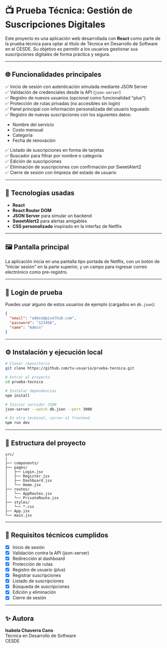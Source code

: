 # 📺 Prueba Técnica: Gestión de Suscripciones Digitales

Este proyecto es una aplicación web desarrollada con **React** como parte de la prueba técnica para optar al título de Técnica en Desarrollo de Software en el CESDE. Su objetivo es permitir a los usuarios gestionar sus suscripciones digitales de forma práctica y segura.

---

## 🌐 Funcionalidades principales

✅ Inicio de sesión con autenticación simulada mediante JSON Server  
✅ Validación de credenciales desde la API (`json-server`)  
✅ Registro de nuevos usuarios (opcional como funcionalidad "plus")  
✅ Protección de rutas privadas (no accesibles sin login)  
✅ Panel principal con información personalizada del usuario logueado  
✅ Registro de nuevas suscripciones con los siguientes datos:
- Nombre del servicio
- Costo mensual
- Categoría
- Fecha de renovación

✅ Listado de suscripciones en forma de tarjetas  
✅ Buscador para filtrar por nombre o categoría  
✅ Edición de suscripciones  
✅ Eliminación de suscripciones con confirmación por SweetAlert2  
✅ Cierre de sesión con limpieza del estado de usuario

---

## 🚀 Tecnologías usadas

- **React**
- **React Router DOM**
- **JSON Server** para simular un backend
- **SweetAlert2** para alertas amigables
- **CSS personalizado** inspirado en la interfaz de Netflix

---

## 🖼️ Pantalla principal

La aplicación inicia en una pantalla tipo portada de Netflix, con un botón de "Iniciar sesión" en la parte superior, y un campo para ingresar correo electrónico como pre-registro.

---

## 🔐 Login de prueba

Puedes usar alguno de estos usuarios de ejemplo (cargados en `db.json`):

```json
{
  "email": "admin@pixelhub.com",
  "password": "123456",
  "name": "Admin"
}
```

---

## ⚙️ Instalación y ejecución local

```bash
# Clonar repositorio
git clone https://github.com/tu-usuario/prueba-tecnica.git

# Entrar al proyecto
cd prueba-tecnica

# Instalar dependencias
npm install

# Iniciar servidor JSON
json-server --watch db.json --port 3000

# En otra terminal, correr el frontend
npm run dev
```

---

## 📁 Estructura del proyecto

```
src/
│
├── components/
├── pages/
│   ├── Login.jsx
│   ├── Register.jsx
│   ├── Dashboard.jsx
│   └── Home.jsx
├── routes/
│   └── AppRoutes.jsx
│   └── PrivateRoute.jsx
├── styles/
│   └── *.css
├── App.jsx
└── main.jsx
```

---

## 📌 Requisitos técnicos cumplidos

- [x] Inicio de sesión
- [x] Validación contra la API (json-server)
- [x] Redirección al dashboard
- [x] Protección de rutas
- [x] Registro de usuario (plus)
- [x] Registrar suscripciones
- [x] Listado de suscripciones
- [x] Búsqueda de suscripciones
- [x] Edición y eliminación
- [x] Cierre de sesión

---

## ✨ Autora

**Isabela Chaverra Cano**  
Técnica en Desarrollo de Software  
CESDE
